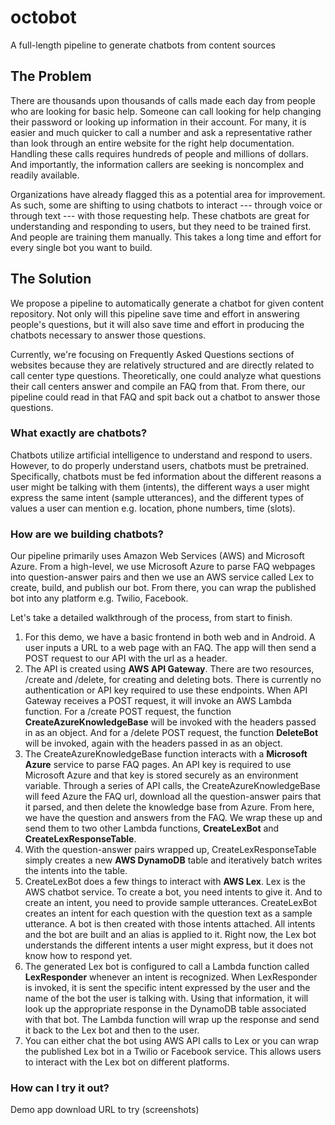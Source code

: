 # octobot
A full-length pipeline to generate chatbots from content sources

## The Problem
There are thousands upon thousands of calls made each day from people who are looking for basic help. Someone can call looking for help changing their password or looking up information in their account. For many, it is easier and much quicker to call a number and ask a representative rather than look through an entire website for the right help documentation. Handling these calls requires hundreds of people and millions of dollars. And importantly, the information callers are seeking is noncomplex and readily available.

Organizations have already flagged this as a potential area for improvement. As such, some are shifting to using chatbots to interact --- through voice or through text --- with those requesting help. These chatbots are great for understanding and responding to users, but they need to be trained first. And people are training them manually. This takes a long time and effort for every single bot you want to build.

## The Solution
We propose a pipeline to automatically generate a chatbot for given content repository. Not only will this pipeline save time and effort in answering people's questions, but it will also save time and effort in producing the chatbots necessary to answer those questions.

Currently, we're focusing on Frequently Asked Questions sections of websites because they are relatively structured and are directly related to call center type questions. Theoretically, one could analyze what questions their call centers answer and compile an FAQ from that. From there, our pipeline could read in that FAQ and spit back out a chatbot to answer those questions.

### What exactly are chatbots?
Chatbots utilize artificial intelligence to understand and respond to users. However, to do properly understand users, chatbots must be pretrained. Specifically, chatbots must be fed information about the different reasons a user might be talking with them (intents), the different ways a user might express the same intent (sample utterances), and the different types of values a user can mention e.g. location, phone numbers, time (slots).

### How are we building chatbots?
Our pipeline primarily uses Amazon Web Services (AWS) and Microsoft Azure. From a high-level, we use Microsoft Azure to parse FAQ webpages into question-answer pairs and then we use an AWS service called Lex to create, build, and publish our bot. From there, you can wrap the published bot into any platform e.g. Twilio, Facebook.

Let's take a detailed walkthrough of the process, from start to finish.
1. For this demo, we have a basic frontend in both web and in Android. A user inputs a URL to a web page with an FAQ. The app will then send a POST request to our API with the url as a header.
2. The API is created using **AWS API Gateway**. There are two resources, /create and /delete, for creating and deleting bots. There is currently no authentication or API key required to use these endpoints. When API Gateway receives a POST request, it will invoke an AWS Lambda function. For a /create POST request, the function **CreateAzureKnowledgeBase** will be invoked with the headers passed in as an object. And for a /delete POST request, the function **DeleteBot** will be invoked, again with the headers passed in as an object.
3. The CreateAzureKnowledgeBase function interacts with a **Microsoft Azure** service to parse FAQ pages. An API key is required to use Microsoft Azure and that key is stored securely as an environment variable. Through a series of API calls, the CreateAzureKnowledgeBase will feed Azure the FAQ url, download all the question-answer pairs that it parsed, and then delete the knowledge base from Azure. From here, we have the question and answers from the FAQ. We wrap these up and send them to two other Lambda functions, **CreateLexBot** and **CreateLexResponseTable**.
4. With the question-answer pairs wrapped up, CreateLexResponseTable simply creates a new **AWS DynamoDB** table and iteratively batch writes the intents into the table.
5. CreateLexBot does a few things to interact with **AWS Lex**. Lex is the AWS chatbot service. To create a bot, you need intents to give it. And to create an intent, you need to provide sample utterances. CreateLexBot creates an intent for each question with the question text as a sample utterance. A bot is then created with those intents attached. All intents and the bot are built and an alias is applied to it. Right now, the Lex bot understands the different intents a user might express, but it does not know how to respond yet.
6. The generated Lex bot is configured to call a Lambda function called **LexResponder** whenever an intent is recognized. When LexResponder is invoked, it is sent the specific intent expressed by the user and the name of the bot the user is talking with. Using that information, it will look up the appropriate response in the DynamoDB table associated with that bot. The Lambda function will wrap up the response and send it back to the Lex bot and then to the user.
7. You can either chat the bot using AWS API calls to Lex or you can wrap the published Lex bot in a Twilio or Facebook service. This allows users to interact with the Lex bot on different platforms.

### How can I try it out?
Demo app download
URL to try
(screenshots)

